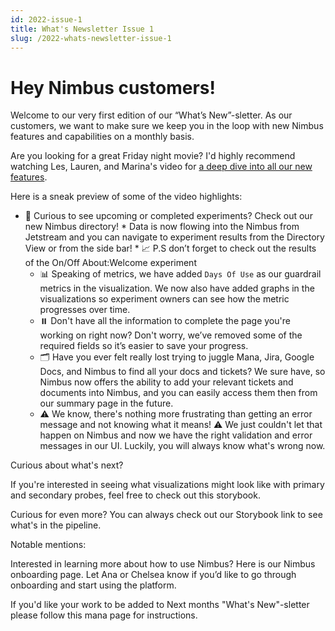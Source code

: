 ```yaml
---
id: 2022-issue-1
title: What's Newsletter Issue 1
slug: /2022-whats-newsletter-issue-1
---
```


# Hey Nimbus customers! 

Welcome to our very first edition of our “What’s New”-sletter. As our customers, we want to make sure we keep you in the loop with new Nimbus features and capabilities on a monthly basis.

Are you looking for a great Friday night movie? I'd highly recommend watching Les, Lauren, and Marina's video for [a deep dive into all our new features](https://drive.google.com/file/d/1CfAOKypY8TpD9-7RNlaGG8oL9FZDr-Lr/view).

Here is a sneak preview of some of the video highlights:

* 📇 Curious to see upcoming or completed experiments? Check out our new Nimbus directory!
           * Data is now flowing into the Nimbus from Jetstream and you can navigate to experiment results from the Directory View or from the side bar!
           * 📈 P.S don’t forget to check out the results of the On/Off About:Welcome experiment
     * 📊 Speaking of metrics, we have added `Days Of Use` as our guardrail metrics in the visualization. We now also have added graphs in the visualizations so experiment owners can see how the metric progresses over time.
     * ⏸️ Don't have all the information to complete the page you're working on right now? Don't worry, we’ve removed some of the required fields so it’s easier to save your progress. 
     * 🗂️ Have you ever felt really lost trying to juggle Mana, Jira, Google Docs, and Nimbus to find all your docs and tickets? We sure have, so Nimbus now offers the ability to add your relevant tickets and documents into Nimbus, and you can easily access them then from our summary page in the future. 
     * ⚠️ We know, there's nothing more frustrating than getting an error message and not knowing what it means! ⚠️ We just couldn't let that happen on Nimbus and now we have the right validation and error messages in our UI. Luckily, you will always know what's wrong now.

Curious about what's next?

If you're interested in seeing what visualizations might look like with primary and secondary probes, feel free to check out this storybook.

Curious for even more? You can always check out our Storybook link to see what's in the pipeline.

Notable mentions:

Interested in learning more about how to use Nimbus? Here is our Nimbus onboarding page. Let Ana or Chelsea know if you’d like to go through onboarding and start using the platform. 

If you'd like your work to be added to Next months "What's New"-sletter please follow this mana page for instructions.

